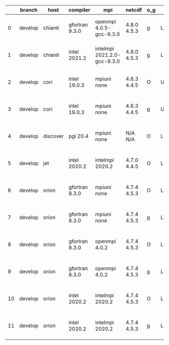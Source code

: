 |    | branch   | host     | compiler       | mpi                         | netcdf      | o_g   | os     | build   | u_pass   | u_fail   | s_pass   | s_fail   | e_pass   | e_fail   |   nuopc_pass |   nuopc_fail | artifacts_hash                                                                                                                                                        | modified                  |
|----|----------|----------|----------------|-----------------------------|-------------|-------|--------|---------|----------|----------|----------|----------|----------|----------|--------------|--------------|-----------------------------------------------------------------------------------------------------------------------------------------------------------------------|---------------------------|
|  0 | develop  | chianti  | gfortran 9.3.0 | openmpi 4.0.5-gcc-9.3.0     | 4.8.0 4.5.3 | g     | Linux  | pass    | 13647    | 0        | 49       | 0        | 80       | 0        |           50 |            0 | [artifacts](https://github.com/esmf-org/esmf-test-artifacts/tree/189ee8089d6462edf2c7c5af42ea247f3e6b518e/develop/chianti/gfortran/9.3.0/g/openmpi/4.0.5-gcc-9.3.0)   | 2022-03-29 02:54:02 -0400 |
|  1 | develop  | chianti  | intel 2021.2   | intelmpi 2021.2.0-gcc-9.3.0 | 4.8.0 4.5.3 | g     | Linux  | pass    | 13647    | 0        | 49       | 0        | 80       | 0        |           50 |            0 | [artifacts](https://github.com/esmf-org/esmf-test-artifacts/tree/e8bfe56aa20b0e6d8ca20b4e37976ea80b1e276e/develop/chianti/intel/2021.2/g/intelmpi/2021.2.0-gcc-9.3.0) | 2022-03-29 03:25:11 -0400 |
|  2 | develop  | cori     | intel 19.0.3   | mpiuni none                 | 4.6.3 4.4.5 | O     | Unicos | pass    | 12121    | 0        | 8        | 0        | 43       | 0        |            0 |           50 | [artifacts](https://github.com/esmf-org/esmf-test-artifacts/tree/0916538366b042bc87cbecfb5aaac4d119b9f3d4/develop/cori/intel/19.0.3/O/mpiuni/none)                    | 2022-03-29 20:36:30 -0700 |
|  3 | develop  | cori     | intel 19.0.3   | mpiuni none                 | 4.6.3 4.4.5 | g     | Unicos | pass    | 12121    | 0        | 8        | 0        | 43       | 0        |            0 |           50 | [artifacts](https://github.com/esmf-org/esmf-test-artifacts/tree/fb8d47b0ab546e17395fe959d72c1a4f230368df/develop/cori/intel/19.0.3/g/mpiuni/none)                    | 2022-03-29 20:40:47 -0700 |
|  4 | develop  | discover | pgi 20.4       | mpiuni none                 | N/A N/A     | O     | Linux  | pass    | 11499    | 622      | 6        | 2        | 40       | 3        |            0 |           50 | [artifacts](https://github.com/esmf-org/esmf-test-artifacts/tree/519c3f7fa402c3f1acb69a1d20519c1d73cf40ad/develop/discover/pgi/20.4/O/mpiuni/none)                    | 2022-03-29 03:32:27 -0400 |
|  5 | develop  | jet      | intel 2020.2   | intelmpi 2020.2             | 4.7.0 4.4.5 | O     | Linux  | fail    | fail     | fail     | fail     | fail     | fail     | fail     |            0 |           50 | [artifacts](https://github.com/esmf-org/esmf-test-artifacts/tree/bf12067ae14d3c1d20fbf3daa31a28a177f2de8f/develop/jet/intel/2020.2/O/intelmpi/2020.2)                 | 2022-03-29 03:58:03 +0000 |
|  6 | develop  | orion    | gfortran 8.3.0 | mpiuni none                 | 4.7.4 4.5.3 | O     | Linux  | pass    | 12121    | 0        | 8        | 0        | 43       | 0        |            0 |           50 | [artifacts](https://github.com/esmf-org/esmf-test-artifacts/tree/435877d10519ba4e8ae93963b6e35fd08991f0c9/develop/orion/gfortran/8.3.0/O/mpiuni/none)                 | 2022-03-29 03:39:56 -0500 |
|  7 | develop  | orion    | gfortran 8.3.0 | mpiuni none                 | 4.7.4 4.5.3 | g     | Linux  | pass    | 12121    | 0        | 8        | 0        | 43       | 0        |            0 |           50 | [artifacts](https://github.com/esmf-org/esmf-test-artifacts/tree/074a1a37a4c2f0728ba63dfa1f40c65c4b8d1d75/develop/orion/gfortran/8.3.0/g/mpiuni/none)                 | 2022-03-29 03:57:37 -0500 |
|  8 | develop  | orion    | gfortran 8.3.0 | openmpi 4.0.2               | 4.7.4 4.5.3 | O     | Linux  | pass    | 13647    | 0        | 49       | 0        | 80       | 0        |           50 |            0 | [artifacts](https://github.com/esmf-org/esmf-test-artifacts/tree/619dd40d50d3f6ad2e6b9856a17b49db3c562d6a/develop/orion/gfortran/8.3.0/O/openmpi/4.0.2)               | 2022-03-29 03:55:32 -0500 |
|  9 | develop  | orion    | gfortran 8.3.0 | openmpi 4.0.2               | 4.7.4 4.5.3 | g     | Linux  | pass    | 13647    | 0        | 49       | 0        | 80       | 0        |           50 |            0 | [artifacts](https://github.com/esmf-org/esmf-test-artifacts/tree/5d0eef8863ff2a7568edbbe482ca2e9c4a14b0c0/develop/orion/gfortran/8.3.0/g/openmpi/4.0.2)               | 2022-03-29 03:57:15 -0500 |
| 10 | develop  | orion    | intel 2020.2   | intelmpi 2020.2             | 4.7.4 4.5.3 | O     | Linux  | pass    | 13647    | 0        | 49       | 0        | 80       | 0        |           50 |            0 | [artifacts](https://github.com/esmf-org/esmf-test-artifacts/tree/3cf16a0738d4f230a6b39639f22ec84283ff9eea/develop/orion/intel/2020.2/O/intelmpi/2020.2)               | 2022-03-29 04:28:11 -0500 |
| 11 | develop  | orion    | intel 2020.2   | intelmpi 2020.2             | 4.7.4 4.5.3 | g     | Linux  | pass    | 13647    | 0        | 49       | 0        | 80       | 0        |           50 |            0 | [artifacts](https://github.com/esmf-org/esmf-test-artifacts/tree/3cf16a0738d4f230a6b39639f22ec84283ff9eea/develop/orion/intel/2020.2/g/intelmpi/2020.2)               | 2022-03-29 04:28:11 -0500 |